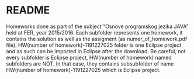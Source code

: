 # README #

Homeworks done as part of the subject "Osnove programskog jezika JAVA" held at FER, year 2015/2016.
Each subfolder represents one homework, it contains the solution as well as the assigment (as numer_of_homework.pdf file).
HW(number of homework)-1191227025 folder is one Eclipse project and as such can be imported in Eclipse after the download.
Be careful, not every subfolder is Eclipse project, HW(number of homework) named subfolders are NOT. In that case, they contains subsubfolder of name HW(number of homework)-1191227025 which is Eclipse project.